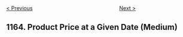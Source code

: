 <!--|This file generated by command(leetcode description); DO NOT EDIT.    |-->
<!--+----------------------------------------------------------------------+-->
<!--|@author    Openset <openset.wang@gmail.com>                           |-->
<!--|@link      https://github.com/openset                                 |-->
<!--|@home      https://github.com/openset/leetcode                        |-->
<!--+----------------------------------------------------------------------+-->

[< Previous](https://github.com/openset/leetcode/tree/master/problems/last-substring-in-lexicographical-order "Last Substring in Lexicographical Order")
　　　　　　　　　　　　　　　　
[Next >](https://github.com/openset/leetcode/tree/master/problems/single-row-keyboard "Single-Row Keyboard")

## 1164. Product Price at a Given Date (Medium)


